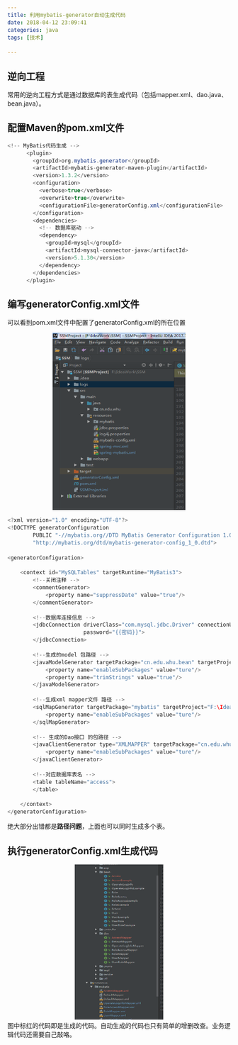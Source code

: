 ```yaml
---
title: 利用mybatis-generator自动生成代码
date: 2018-04-12 23:09:41
categories: java
tags: [技术] 

---
```

## 逆向工程
常用的逆向工程方式是通过数据库的表生成代码（包括mapper.xml、dao.java、bean.java）。
## 配置Maven的pom.xml文件
<!-- more -->
``` java
<!-- MyBatis代码生成 -->
      <plugin>
        <groupId>org.mybatis.generator</groupId>
        <artifactId>mybatis-generator-maven-plugin</artifactId>
        <version>1.3.2</version>
        <configuration>
          <verbose>true</verbose>
          <overwrite>true</overwrite>
          <configurationFile>generatorConfig.xml</configurationFile>
        </configuration>
        <dependencies>
          <!-- 数据库驱动 -->
          <dependency>
            <groupId>mysql</groupId>
            <artifactId>mysql-connector-java</artifactId>
            <version>5.1.30</version>
          </dependency>
        </dependencies>
      </plugin> 
```

## 编写generatorConfig.xml文件
 可以看到pom.xml文件中配置了generatorConfig.xml的所在位置
<div  align="center"><img src="利用mybatis-generator自动生成代码/project.png" width = "300" height = "400" alt="图片名称" align=center />
</div>

``` java
<?xml version="1.0" encoding="UTF-8"?>
<!DOCTYPE generatorConfiguration
        PUBLIC "-//mybatis.org//DTD MyBatis Generator Configuration 1.0//EN"
        "http://mybatis.org/dtd/mybatis-generator-config_1_0.dtd">

<generatorConfiguration>

    <context id="MySQLTables" targetRuntime="MyBatis3">
        <!--关闭注释 -->
        <commentGenerator>
            <property name="suppressDate" value="true"/>
        </commentGenerator>

        <!--数据库连接信息 -->
        <jdbcConnection driverClass="com.mysql.jdbc.Driver" connectionURL="jdbc:mysql://{{ip}}:3306/database?useUnicode=true&amp;characterEncoding=utf-8" userId="root"
                        password="{{密码}}">
        </jdbcConnection>

        <!--生成的model 包路径 -->
        <javaModelGenerator targetPackage="cn.edu.whu.bean" targetProject="F:\IdeaWork\SSM\src\main\java">
            <property name="enableSubPackages" value="ture"/>
            <property name="trimStrings" value="true"/>
        </javaModelGenerator>

        <!--生成xml mapper文件 路径 -->
        <sqlMapGenerator targetPackage="mybatis" targetProject="F:\IdeaWork\SSM\src\main\resources">
            <property name="enableSubPackages" value="ture"/>
        </sqlMapGenerator>

        <!-- 生成的Dao接口 的包路径 -->
        <javaClientGenerator type="XMLMAPPER" targetPackage="cn.edu.whu.dao" targetProject="F:\IdeaWork\SSM\src\main\java">
            <property name="enableSubPackages" value="ture"/>
        </javaClientGenerator>

        <!--对应数据库表名 -->
        <table tableName="access">
        </table>

    </context>
</generatorConfiguration>
```
绝大部分出错都是**路径问题**，上面也可以同时生成多个表。
## 执行generatorConfig.xml生成代码

<div  align="center">
<img src="利用mybatis-generator自动生成代码/jg.png" width = "200" height = "350" alt="图片名称"  />
</div>
图中标红的代码即是生成的代码。自动生成的代码也只有简单的增删改查。业务逻辑代码还需要自己敲咯。